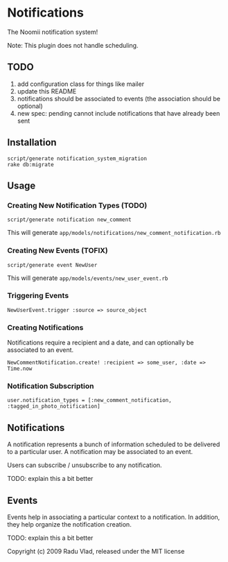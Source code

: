 Notifications
=============

The Noomii notification system!

Note: This plugin does not handle scheduling.

TODO
----

1. add configuration class for things like mailer
2. update this README
3. notifications should be associated to events (the association should be optional)
4. new spec: pending cannot include notifications that have already been sent

Installation
------------

    script/generate notification_system_migration
    rake db:migrate

Usage
-----

### Creating New Notification Types (TODO) ###

    script/generate notification new_comment
    
This will generate `app/models/notifications/new_comment_notification.rb`

### Creating New Events (TOFIX) ###

    script/generate event NewUser

This will generate `app/models/events/new_user_event.rb`

### Triggering Events ###

    NewUserEvent.trigger :source => source_object
    
### Creating Notifications ###

Notifications require a recipient and a date, and can optionally be associated to an event.

    NewCommentNotification.create! :recipient => some_user, :date => Time.now

### Notification Subscription ###

    user.notification_types = [:new_comment_notification, :tagged_in_photo_notification]


Notifications
-------------

A notification represents a bunch of information scheduled to be delivered to a particular user. A notification may be associated to an event.

Users can subscribe / unsubscribe to any notification. 

TODO: explain this a bit better

Events
-------

Events help in associating a particular context to a notification. In addition, they help organize the notification creation.

TODO: explain this a bit better


Copyright (c) 2009 Radu Vlad, released under the MIT license

